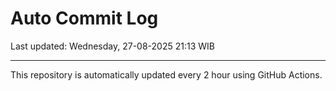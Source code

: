 # Auto Commit Log

Last updated: Wednesday, 27-08-2025 21:13 WIB

---

This repository is automatically updated every 2 hour using GitHub Actions.
